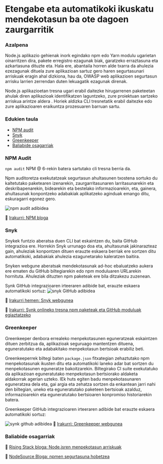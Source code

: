 # Etengabe eta automatikoki ikuskatu mendekotasun ba ote dagoen zaurgarritik

### Azalpena

Node.js aplikazio gehienak inork egindako npm edo Yarn modulu ugarietan oinarritzen dira, pakete erregistro ezagunak biak, garatzeko erraztasuna eta azkartasuna dituzte eta. Hala ere, abantaila horren alde txarra da ahulezia ezezagunak dituela zure aplikazioan sartuz gero haren segurtasunari arriskuak eragin ahal dizkiona, hau da, OWASP web aplikazioen segurtasun arrisku larrien zerrendan duten lekuagatik ezagunak direnak.

Node.js aplikazioetan tresna ugari erabil daitezke hirugarrenen paketeetan ahulak diren aplikazioak identifikatzen laguntzeko, zure proiektuan sartzeko arriskua arintze aldera . Horiek aldizka CLI tresnetatik erabil daitezke edo zure aplikazioaren eraikuntza prozesuaren barruan sartu.

### Edukien taula

- [NPM audit](#npm-audit)
- [Snyk](#snyk)
- [Greenkeeper](#greenkeeper)
- [Baliabide osagarriak](#baliabide-osagarriak)

### NPM Audit

`npm audit` NPM @ 6-rekin batera sartutako cli tresna berria da.

Npm auditoretza exekutatzeak segurtasun ahultasunen txostena sortuko du kaltetutako paketearen izenarekin, zaurgarritasunaren larritasunarekin eta deskribapenarekin, bidearekin eta bestelako informazioarekin, eta, gainera, ahultasunak konpontzeko adabakiak aplikatzeko aginduak emango ditu, eskuragarri egonez gero.

![npm audit adibidea](./assets/images/npm-audit.png)

🔗 [Irakurri: NPM bloga](https://docs.npmjs.com/getting-started/running-a-security-audit)

### Snyk

Snykek funtzio aberatsa duen CLI bat eskaintzen du, baita GitHub integrazioa ere. Horrekin Snyk urrunago doa eta, ahultasunak jakinarazteaz gain, ahuleziak konpontzen dituen erauzte eskaera berriak ere sortzen ditu automatikoki, adabakiak ahulezia ezagunetarako kaleratzen baitira.

Snyken webgune aberatsak mendekotasunak ad-hoc ebaluatzeko aukera ere ematen du GitHub biltegiarekin edo npm moduluaren URLarekin hornituta. Ahuleziak dituzten npm paketeak ere bila ditzakezu zuzenean.

Synk GitHub integrazioaren irteeraren adibide bat, erauzte eskaera automatikoki sortuz:
![snyk GitHub adibidea](./assets/images/snyk.png)

🔗 [ Irakurri hemen: Snyk webgunea](https://snyk.io/)

🔗 [Irakurri: Synk onlineko tresna npm paketeak eta GitHub moduluak egiaztatzeko](https://snyk.io/test)

### Greenkeeper

Greenkeeper denbora errealeko menpekotasunen eguneratzeak eskaintzen dituen zerbitzua da, aplikazioak seguruago mantentzen dituena, eguneratutako eta adabakitako menpekotasun bertsioak erabiliz beti.

Greenkeeperrek biltegi baten `package.json` fitxategian zehaztutako npm menpekotasunak ikusten ditu eta automatikoki laneko adar bat sortzen du menpekotasunen eguneratze bakoitzarekin. Biltegirako CI suite exekutatuko da aplikazioan eguneratutako menpekotasun bertsiorako aldaketa aldakorrak agerian uzteko. IEk huts egiten badu menpekotasunaren eguneratzea dela eta, gai argia eta zehatza sortzen da enkantean jarri nahi den biltegian, uneko eta eguneratutako paketeen bertsioak azalduz, informazioarekin eta eguneratutako bertsioaren konpromiso historiarekin batera.

Greenkeeper GitHub integrazioaren irteeraren adibide bat erauzte eskaera automatikoki sortuz:

![synk github adibidea](./assets/images/greenkeeper.png)
🔗 [Irakurri: Greenkeeper webgunea](https://greenkeeper.io/)

### Baliabide osagarriak

🔗 [Rising Stack bloga: Node.jsren menpekotasun arriskuak](https://blog.risingstack.com/controlling-node-js-security-risk-npm-dependencies/)

🔗 [NodeSource Bloga: npmen  segurtasuna hobetzea](https://nodesource.com/blog/how-to-reduce-risk-and-improve-security-around-npm)
